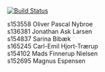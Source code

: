 [![Build Status](https://travis-ci.org/Hold45/CDIO_del1.svg?branch=master)](https://travis-ci.org/Hold45/CDIO_del1)

s153558	Oliver Pascal Nybroe <br>
s136381	Jonathan Ask Larsen <br>
s154837	Sarina Bibæk <br>
s165245	Carl-Emil Hjort-Trærup <br>
s154102	Mads Finnerup Nielsen <br>
s152695	Magnus Espensen <br>
